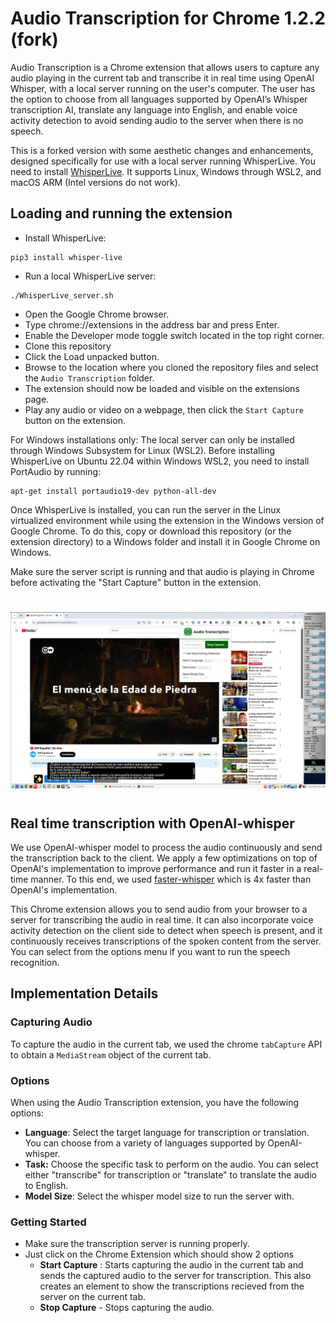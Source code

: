 # Audio Transcription for Chrome 1.2.2 (fork)

Audio Transcription is a Chrome extension that allows users to capture any audio playing in the current tab and transcribe it in real time using OpenAI Whisper, with a local server running on the user's computer. The user has the option to choose from all languages supported by OpenAI’s Whisper transcription AI, translate any language into English, and enable voice activity detection to avoid sending audio to the server when there is no speech.

This is a forked version with some aesthetic changes and enhancements, designed specifically for use with a local server running WhisperLive. You need to install [WhisperLive](https://github.com/collabora/WhisperLive). It supports Linux, Windows through WSL2, and macOS ARM (Intel versions do not work).


## Loading and running the extension
- Install WhisperLive:
```
pip3 install whisper-live
```
- Run a local WhisperLive server:
```
./WhisperLive_server.sh
```
- Open the Google Chrome browser.
- Type chrome://extensions in the address bar and press Enter.
- Enable the Developer mode toggle switch located in the top right corner.
- Clone this repository
- Click the Load unpacked button.
- Browse to the location where you cloned the repository files and select the ```Audio Transcription``` folder.
- The extension should now be loaded and visible on the extensions page.
- Play any audio or video on a webpage, then click the ```Start Capture``` button on the extension.



For Windows installations only: The local server can only be installed through Windows Subsystem for Linux (WSL2). Before installing WhisperLive on Ubuntu 22.04 within Windows WSL2, you need to install PortAudio by running:
```
apt-get install portaudio19-dev python-all-dev
```  

Once WhisperLive is installed, you can run the server in the Linux virtualized environment while using the extension in the Windows version of Google Chrome. To do this, copy or download this repository (or the extension directory) to a Windows folder and install it in Google Chrome on Windows.

Make sure the server script is running and that audio is playing in Chrome before activating the "Start Capture" button in the extension.

#
![Screenshot](https://github.com/antor44/livestream_video/blob/main/Audio-Transcription-Chrome/Chrome_extension1.jpg)
#


## Real time transcription with OpenAI-whisper
We use OpenAI-whisper model to process the audio continuously and send the transcription back to the client. We apply a few optimizations on top of OpenAI's implementation to improve performance and run it faster in a real-time manner. To this end, we used [faster-whisper](https://github.com/guillaumekln/faster-whisper) which is 4x faster than OpenAI's implementation.

This Chrome extension allows you to send audio from your browser to a server for transcribing the audio in real time. It can also incorporate voice activity detection on the client side to detect when speech is present, and it continuously receives transcriptions of the spoken content from the server. You can select from the options menu if you want to run the speech recognition.


## Implementation Details

### Capturing Audio
To capture the audio in the current tab, we used the chrome `tabCapture` API to obtain a `MediaStream` object of the current tab.

### Options
When using the Audio Transcription extension, you have the following options:
 - **Language**: Select the target language for transcription or translation. You can choose from a variety of languages supported by OpenAI-whisper.
 - **Task:** Choose the specific task to perform on the audio. You can select either "transcribe" for transcription or "translate" to translate the audio to English.
 - **Model Size**: Select the whisper model size to run the server with.

### Getting Started
- Make sure the transcription server is running properly.
- Just click on the Chrome Extension which should show 2 options
  - **Start Capture** : Starts capturing the audio in the current tab and sends the captured audio to the server for transcription. This also creates an element to show the transcriptions recieved from the server on the current tab.
  - **Stop Capture** - Stops capturing the audio.

